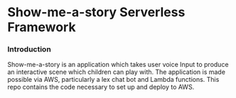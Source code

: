 # Show-me-a-story Serverless Framework
### Introduction
Show-me-a-story is an application which takes user voice Input to produce an interactive scene which children can play with. The application is made possible via AWS, particularly a lex chat bot and Lambda functions. This repo contains the code necessary to set up and deploy to AWS.
